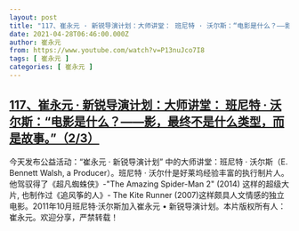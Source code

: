 ```yaml
---
layout: post
title: "117、崔永元 · 新锐导演计划：大师讲堂： 班尼特 · 沃尔斯：“电影是什么？——影，最终不是什么类型，而是故事。”（2/3）"
date: 2021-04-28T06:46:00.000Z
author: 崔永元
from: https://www.youtube.com/watch?v=P13nuJco7I8
tags: [ 崔永元 ]
categories: [ 崔永元 ]
---
```

<!--1619592360000-->
[117、崔永元 · 新锐导演计划：大师讲堂： 班尼特 · 沃尔斯：“电影是什么？——影，最终不是什么类型，而是故事。”（2/3）](https://www.youtube.com/watch?v=P13nuJco7I8)
------

<div>
今天发布公益活动：“崔永元 · 新锐导演计划” 中的大师讲堂：班尼特 · 沃尔斯（E. Bennett Walsh, a Producer）。班尼特 · 沃尔什是好莱坞经验丰富的执行制片人。他驾驭得了《超凡蜘蛛侠》-"The Amazing Spider-Man 2" (2014) 这样的超级大片, 也制作过《追风筝的人》- The Kite Runner (2007)这样颇具人文情感的独立电影。2011年10月班尼特·沃尔斯加入崔永元 • 新锐导演计划。本片版权所有人：崔永元。欢迎分享，严禁转载！
</div>
